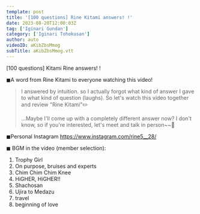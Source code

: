 ```yaml
---
template: post
title: '[100 questions] Rine Kitami answers! !'
date: 2023-08-20T12:00:03Z
tag: ['Iginari Gundan']
category: ['Iginari Tohokusan']
author: auto 
videoID: aKibZbsMmog
subTitle: aKibZbsMmog.vtt
---
```

[100 questions] Kitami Rine answers! !

◼︎A word from Rine Kitami to everyone watching this video!

> I answered by intuition. so I actually forgot what kind of answer I gave to what kind of question (laughs). So let's watch this video together and review "Rine Kitami"✏️
>
> ...Maybe I'll come up with a completely different answer now? I don't know, so if you're interested, let's meet and talk in person~~💜

◼︎Personal Instagram
https://www.instagram.com/rine5__28/

◼︎ BGM in the video (member selection):

1. Trophy Girl
2. On purpose, bruises and experts
3. Chim Chim Chim Knee
4. HiGHER, HiGHER!!
5. Shachosan
6. Ujira to Medazu
7. travel
8. beginning of love

